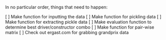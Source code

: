 In no particular order, things that need to happen:

[ ] Make function for inputting the data
[ ] Make function for pickling data
[ ] Make function for extracting pickle data
[ ] Make evaluation function to determine best driver/constructor combo
[ ] Make function for pair-wise matrix
[ ] Check out ergast.com for grabbing grandprix data